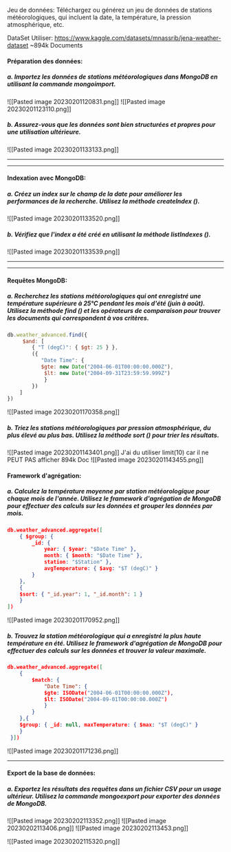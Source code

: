 Jeu de données: Téléchargez ou générez un jeu de données de stations météorologiques, qui incluent la date, la température, la pression atmosphérique, etc.

DataSet Utiliser:
https://www.kaggle.com/datasets/mnassrib/jena-weather-dataset
~894k Documents


#### Préparation des données:
##### a. Importez les données de stations météorologiques dans MongoDB en utilisant la commande mongoimport.

![[Pasted image 20230201120831.png]]
![[Pasted image 20230201123110.png]]





##### b. Assurez-vous que les données sont bien structurées et propres pour une utilisation ultérieure.
![[Pasted image 20230201133133.png]]




----
---
#### Indexation avec MongoDB:
##### a. Créez un index sur le champ de la date pour améliorer les performances de la recherche. Utilisez la méthode createIndex ().

![[Pasted image 20230201133520.png]]

##### b. Vérifiez que l'index a été créé en utilisant la méthode listIndexes ().

![[Pasted image 20230201133539.png]]

---
---
#### Requêtes MongoDB:
##### a. Recherchez les stations météorologiques qui ont enregistré une température supérieure à 25°C pendant les mois d'été (juin à août). Utilisez la méthode find () et les opérateurs de comparaison pour trouver les documents qui correspondent à vos critères.


 ```Javascript
db.weather_advanced.find({
     $and: [
        { "T (degC)": { $gt: 25 } },
        ({
           "Date Time": { 
           $gte: new Date("2004-06-01T00:00:00.000Z"),
            $lt: new Date("2004-09-31T23:59:59.999Z") 
            }
        })
    ]
})
```
![[Pasted image 20230201170358.png]]



##### b. Triez les stations météorologiques par pression atmosphérique, du plus élevé au plus bas. Utilisez la méthode sort () pour trier les résultats.
![[Pasted image 20230201143401.png]]
J'ai du utiliser limit(10) car il ne PEUT PAS afficher 894k Doc
![[Pasted image 20230201143455.png]]



#### Framework d'agrégation:
##### a. Calculez la température moyenne par station météorologique pour chaque mois de l'année. Utilisez le framework d'agrégation de MongoDB pour effectuer des calculs sur les données et grouper les données par mois.

``` JSON
db.weather_advanced.aggregate([
	{ $group: {
		_id: {
			year: { $year: "$Date Time" },
			month: { $month: "$Date Time" },
			station: "$Station" },
			avgTemperature: { $avg: "$T (degC)" }
		}
	},
	{
	$sort: { "_id.year": 1, "_id.month": 1 }
	}
])
```
![[Pasted image 20230201170952.png]]


##### b. Trouvez la station météorologique qui a enregistré la plus haute température en été. Utilisez le framework d'agrégation de MongoDB pour effectuer des calculs sur les données et trouver la valeur maximale.

```JSON
db.weather_advanced.aggregate([
	{ 
		$match: {
			"Date Time": {
			$gte: ISODate("2004-06-01T00:00:00.000Z"),
			$lt: ISODate("2004-09-01T00:00:00.000Z")
			}
		}
	},{
	$group: { _id: null, maxTemperature: { $max: "$T (degC)" }
	}
 }])
```
![[Pasted image 20230201171236.png]]


---
#### Export de la base de données:
##### a. Exportez les résultats des requêtes dans un fichier CSV pour un usage ultérieur. Utilisez la commande mongoexport pour exporter des données de MongoDB.

![[Pasted image 20230202113352.png]]
![[Pasted image 20230202113406.png]]
![[Pasted image 20230202113453.png]]


![[Pasted image 20230202115320.png]]